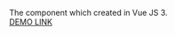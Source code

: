 The component which created in Vue JS 3.  
[DEMO LINK](https://billizane.github.io/vue_js_alert_component/)
